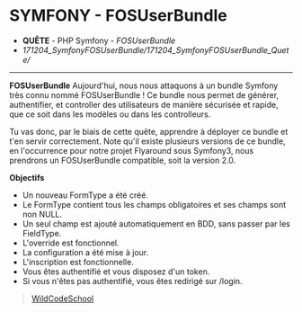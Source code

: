 # SYMFONY - FOSUserBundle
- **QUÊTE** - PHP Symfony - *FOSUserBundle*
- *171204_SymfonyFOSUserBundle/171204_SymfonyFOSUserBundle_Quete/*
----
**FOSUserBundle**
Aujourd'hui, nous nous attaquons à un bundle Symfony très connu nommé FOSUserBundle ! Ce bundle nous permet de générer, authentifier, et controller des utilisateurs de manière sécurisée et rapide, que ce soit dans les modèles ou dans les controlleurs.

Tu vas donc, par le biais de cette quête, apprendre à déployer ce bundle et t'en servir correctement. Note qu'il existe plusieurs versions de ce bundle, en l'occurrence pour notre projet Flyaround sous Symfony3, nous prendrons un FOSUserBundle compatible, soit la version 2.0.

**Objectifs**
- Un nouveau FormType a été créé.
- Le FormType contient tous les champs obligatoires et ses champs sont non NULL.
- Un seul champ est ajouté automatiquement en BDD, sans passer par les FieldType.
- L'override est fonctionnel.
- La configuration a été mise à jour.
- L'inscription est fonctionnelle.
- Vous êtes authentifié et vous disposez d'un token.
- Si vous n'êtes pas authentifié, vous êtes redirigé sur /login.

> [WildCodeSchool](https://wildcodeschool.fr/)
